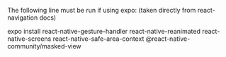 The following line must be run if using expo: (taken directly from react-navigation docs)

expo install react-native-gesture-handler react-native-reanimated react-native-screens react-native-safe-area-context @react-native-community/masked-view
